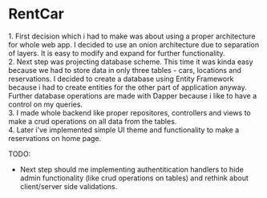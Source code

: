 # RentCar

​1. First decision which i had to make was about using a proper architecture for whole web app. I decided to use an onion architecture due to separation of layers. It is easy to modify and expand for further functionality.<br />
2. Next step was projecting database scheme. This time it was kinda easy because we had to store data in only three tables - cars, locations and reservations. I decided to create a database using Entity Framework because i had to create entities for the other part of application anyway. Further database operations are made with Dapper because i like to have a control on my queries.<br />
3. I made whole backend like proper repositores, controllers and views to make a crud operations on all data from the tables.<br />
4. Later i've implemented simple UI theme and functionality to make a reservations on home page.<br />

TODO:
- Next step should me implementing authentitication handlers to hide admin functionality (like crud operations on tables) and rethink about client/server side validations.
